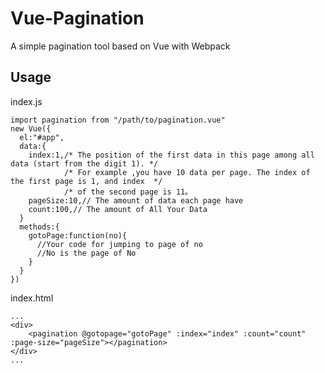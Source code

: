 # Vue-Pagination
A simple pagination tool based on Vue with Webpack
## Usage
index.js

    import pagination from "/path/to/pagination.vue"
    new Vue({
      el:"#app",
      data:{
        index:1,/* The position of the first data in this page among all data (start from the digit 1). */
                /* For example ,you have 10 data per page. The index of the first page is 1, and index  */
                /* of the second page is 11。
        pageSize:10,// The amount of data each page have
        count:100,// The amount of All Your Data 
      }
      methods:{
        gotoPage:function(no){
          //Your code for jumping to page of no
          //No is the page of No
        }
      }
    })

index.html

    ...
    <div>
		<pagination @gotopage="gotoPage" :index="index" :count="count" :page-size="pageSize"></pagination>
	</div>
    ...
    
